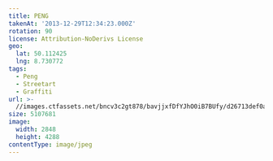 ```yaml
---
title: PENG
takenAt: '2013-12-29T12:34:23.000Z'
rotation: 90
license: Attribution-NoDerivs License
geo:
  lat: 50.112425
  lng: 8.730772
tags:
  - Peng
  - Streetart
  - Graffiti
url: >-
  //images.ctfassets.net/bncv3c2gt878/bavjjxfDfYJhO0iB7BUfy/d26713def0a6610e5eb9b6afb19b8b0d/peng_11625489754_o
size: 5107681
image:
  width: 2848
  height: 4288
contentType: image/jpeg
---
```


